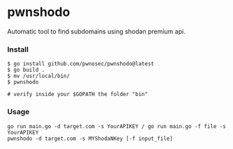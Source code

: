 # pwnshodo
Automatic tool to find subdomains using shodan premium api.

### Install
```
$ go install github.com/pwnosec/pwnshodo@latest
$ go build .
$ mv /usr/local/bin/
$ pwnshodo

# verify inside your $GOPATH the folder "bin"
```
### Usage
```
go run main.go -d target.com -s YourAPIKEY / go run main.go -f file -s YourAPIKEY
pwnshodo -d target.com -s MYShodaNKey [-f input_file]
```
